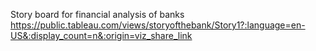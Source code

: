 Story board for financial analysis of banks
https://public.tableau.com/views/storyofthebank/Story1?:language=en-US&:display_count=n&:origin=viz_share_link
